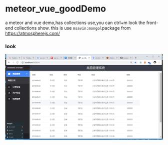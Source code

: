 # meteor_vue_goodDemo
a meteor and vue demo,has collections use,you can ctrl+m look the front-end collections show. this is use `msavin:mongol`package from https://atmospherejs.com/

### look
!['look'](https://github.com/banana618859/meteor_vue_goodDemo/blob/master/public/show.jpg)

